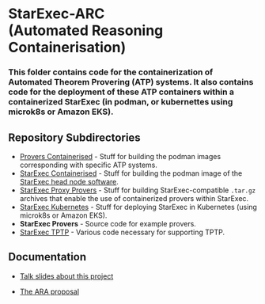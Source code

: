 # StarExec-ARC <br>(Automated Reasoning Containerisation)
### This folder contains code for the containerization of Automated Theorem Provering (ATP) systems. It also contains code for the deployment of these ATP containers within a containerized StarExec (in podman, or kubernettes using microk8s or Amazon EKS).

## Repository Subdirectories

- [Provers Containerised](provers-containerised/README.md) - Stuff for building the podman images corresponding with specific ATP systems.
- [StarExec Containerised](starexec-containerised/README.md) - Stuff for building the podman image of the [StarExec head node software](https://github.com/StarExecMiami/StarExec/).
- [StarExec Proxy Provers](starexec-proxy-provers/README.md) - Stuff for building StarExec-compatible `.tar.gz` archives that enable the use of containerized provers within StarExec.
- [StarExec Kubernetes](starexec-kubernetes/README.md) - Stuff for deploying StarExec in Kubernetes (using microk8s or Amazon EKS).
- **StarExec Provers** - Source code for example provers.
- [StarExec TPTP](starexec-tptp/README.md) - Various code necessary for supporting TPTP.

## Documentation

- [Talk slides about this project](https://www.eprover.org/EVENTS/IWIL-2024/IWIL-24-Preproceedings.pdf)

- [The ARA proposal](https://www.amazon.science/research-awards/recipients/geoffrey-sutcliffe)
